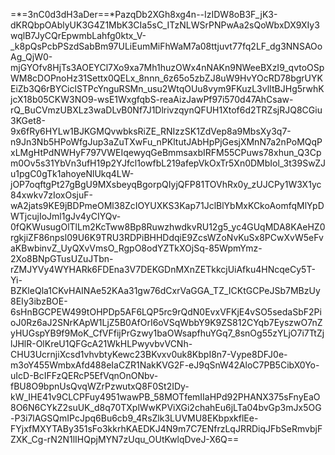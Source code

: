 =*=3nC0d3dH3aDer==*PazqDb2XGh8xg4n--IzIDW8oB3F_jK3-dKRQbpOAblyUK3G4Z1MbK3CIa5sC_ITzNLWSrPNPwAa2sQoWbxDX9XIy3wqlB7JyCQrEpwmbLahfg0ktx_V-_k8pQsPcbPSzdSabBm97ULiEumMiFhWaM7a08ttjuvt77fq2LF_dg3NNSAOoAg_QjW0-mjGYOfv8HjTs3AOEYCl7Xo9xa7Mh1huzOWx4nNAKn9NWeeBXzI9_qvtoOSpWM8cDOPnoHz31Settx0QELx_8nnn_6z65o5zbZJ8uW9HvYOcRD78bgrUYKEiZb3Q6rBYCiclSTPcYnguRSMn_usu2WtqOUu8vym9FKuzL3vlItBJHg5rwhKjcX18b05CKW3NO9-wsE1WxgfqbS-reaAizJawPf97i570d47AhCsaw-rQ_BuCVmzUBXLz3waDLvB0Nf7J1DlrivzqynQFUH1Xtof6d2TRZsjRJQ8CGiu3KGet8-9x6fRy6HYLw1BJKGMQvwbksRiZE_RNIzzSK1ZdVep8a9MbsXy3q7-n9Jn3Nb5HPoWfgJup3aZuTXwFu_nPKltutJAbHpPjGesjXMnN7a2nPoMQqPxLMgHtPdNWHyF797VWEIqewyqGeBmmsaxbIRFM55CPuws78xhun_Q3Cpm0Ov5s31YbVn3ufH19p2YJfcl1owfbL219afepVkOxTr5Xn0DMbIol_3t39SwZJu1pgC0gTk1ahoyeNlUkq4LW-jOP7oqftgPt27gBgU9MXsbeyqBgorpQIyjQFP81TOVhRx0y_zUJCPy1W3X1yc84xwkv7zIoxOsjuF-wA2jats9KE9jBDPmeOMl38ZcIOYUXKS3Kap71JclBlYbMxKCkoAomfqMlYpDWTjcujIoJml1gJv4yCIYQv-0fQKWusugOlTlLm2KcTww8Bp8RuwzhwdkvRU12g5_yc4GUqMDA8KAeHZ0rgkjiZF86npsl09U6K9TRU3RDPiBHHDdqiE9ZcsWZoNvKuSx8PCwXvW5eFvaKBwbinvZ_UyQXvVmsO_RgpO8odYZTkXOjSq-85WpmYmz-2Xo8BNpGTusUZuJTbn-rZMJYVy4WYHARk6FDEna3V7DEKGDnMXnZETkkcjUiAfku4HNcqeCy5T-Yi-BZKleQla1CKvHAINAe52KAa31gw76dCxrVaGGA_TZ_ICKtGCPeJSb7MBzUy8EIy3ibzBOE-6sHnBGCPEW499tOHPDp5AF6LQP5rc9rQdN0EvxVFKjE4vSO5sedaSbF2PioJ0Rz6aJ2SNrKApW1LjZ5B0AfOrI6oVSqWbbY9K9ZS812CYqb7EyszwO7nZyHUGspYB9f9MoK_CfVFfijPrGzwy1baOWsapfhuYGq7_8snOg55zYLjO7i7TtZjlJHlR-OlKreU1QFGcA21WkHLPwyvbvVCNh-CHU3UcrnjiXcsd1vhvbtyKewc23BKvxv0uk8KbpI8n7-Vype8DFJ0e-m3oY455WmbxAfd488eIaCZR1NakKVG2F-eJ9qSnW42AloC7PB5CibX0Yo-uIcD-BcIFFzQERcP5EfVqnOnONbv-fBU8O9bpnUsQvqWZrPzwutxQ8F0St2IDy-kW_IHE41v9CLCPFuy4951wawPB_58MOTfemIIaHPd92PHANX375sFnyEaO8O6N6CYkZ2suUK_d8q70TXplWwKPViXGi2chahEu6jLTa04bvGp3mJx5OG-P3i7lAGSQmIPcJpq6Bu6cb9_4RsZlk3LUVMU8EKbpxkflEe-FYjxfMXYTABy351sFo3kkrhKAEDKJ4N9m7C7ENfrzLqJRRDiqJFbSeRmvbjFZXK_Cg-rN2N1lIHQpjMYN7zUqu_OUtKwlqDveJ-X6Q==